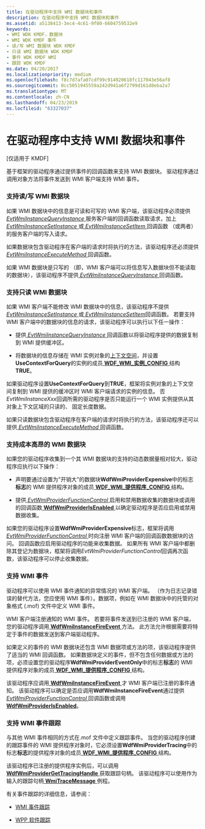 ```yaml
---
title: 在驱动程序中支持 WMI 数据块和事件
description: 在驱动程序中支持 WMI 数据块和事件
ms.assetid: a5138413-3ec4-4c61-9f00-6604759532e9
keywords:
- WMI WDK KMDF，数据块
- WMI WDK KMDF 事件
- 读/写 WMI 数据块 WDK KMDF
- 只读 WMI 数据块 WDK KMDF
- 事件 WDK KMDF WMI
- 跟踪 WDK KMDF
ms.date: 04/20/2017
ms.localizationpriority: medium
ms.openlocfilehash: f8c7d7afa07cdf99c914920618fc117043e56af8
ms.sourcegitcommit: 0cc5051945559a242d941a6f2799d161d8eba2a7
ms.translationtype: MT
ms.contentlocale: zh-CN
ms.lasthandoff: 04/23/2019
ms.locfileid: "63327037"
---
```

# <a name="supporting-wmi-data-blocks-and-events-in-your-driver"></a>在驱动程序中支持 WMI 数据块和事件


\[仅适用于 KMDF\]

基于框架的驱动程序通过提供事件的回调函数来支持 WMI 数据块。 驱动程序通过调用对象方法将事件发送到 WMI 客户端支持 WMI 事件。

### <a href="" id="supporting-read-write-wmi-data-blocks"></a> 支持读/写 WMI 数据块

如果 WMI 数据块中的信息是可读和可写的 WMI 客户端，该驱动程序必须提供[ *EvtWmiInstanceQueryInstance* ](https://msdn.microsoft.com/library/windows/hardware/ff541843)服务客户端的回调函数读取请求，加上[ *EvtWmiInstanceSetInstance* ](https://msdn.microsoft.com/library/windows/hardware/ff541847)或[ *EvtWmiInstanceSetItem* ](https://msdn.microsoft.com/library/windows/hardware/ff541852)回调函数 （或两者） 的服务客户端的写入请求。

如果数据块包含驱动程序在客户端的请求时将执行的方法，该驱动程序还必须提供[ *EvtWmiInstanceExecuteMethod* ](https://msdn.microsoft.com/library/windows/hardware/ff541836)回调函数。

如果 WMI 数据块是只写的 （即，WMI 客户端可以将信息写入数据块但不能读取的数据块），该驱动程序不提供[ *EvtWmiInstanceQueryInstance* ](https://msdn.microsoft.com/library/windows/hardware/ff541843)回调函数。

### <a href="" id="supporting-read-only-wmi-data-blocks"></a> 支持只读 WMI 数据块

如果 WMI 客户端不能修改 WMI 数据块中的信息，该驱动程序不提供[ *EvtWmiInstanceSetInstance* ](https://msdn.microsoft.com/library/windows/hardware/ff541847)或[ *EvtWmiInstanceSetItem*](https://msdn.microsoft.com/library/windows/hardware/ff541852)回调函数。 若要支持 WMI 客户端中的数据块的信息的请求，该驱动程序可以执行以下任一操作：

-   提供[ *EvtWmiInstanceQueryInstance* ](https://msdn.microsoft.com/library/windows/hardware/ff541843)回调函数以将驱动程序提供的数据复制到 WMI 提供缓冲区。

-   将数据块的信息存储在 WMI 实例对象的[上下文空间](framework-object-context-space.md)，并设置**UseContextForQuery**的实例的成员[ **WDF\_WMI\_实例\_CONFIG** ](https://msdn.microsoft.com/library/windows/hardware/ff553058)结构**TRUE**。

如果驱动程序设置**UseContextForQuery**到**TRUE**，框架将实例对象的上下文空间复制到 WMI 提供的缓冲区时 WMI 客户端请求的实例的信息。 否*EvtWmiInstanceXxx*回调所需的驱动程序是否只能运行一个 WMI 实例提供从其对象上下文区域的只读的、 固定长度数据。

如果只读数据块包含驱动程序在客户端的请求时将执行的方法，该驱动程序还可以提供[ *EvtWmiInstanceExecuteMethod* ](https://msdn.microsoft.com/library/windows/hardware/ff541836)回调函数。

### <a name="supporting-expensive-wmi-data-blocks"></a>支持成本高昂的 WMI 数据块

如果您的驱动程序收集到一个其 WMI 数据块的支持的动态数据量相对较大，驱动程序应执行以下操作：

-   声明要通过设置为"开销大"的数据块**WdfWmiProviderExpensive**中的标志**标志**的 WMI 提供程序对象的成员[ **WDF\_WMI\_提供程序\_CONFIG** ](https://msdn.microsoft.com/library/windows/hardware/ff553067)结构。

-   提供[ *EvtWmiProviderFunctionControl* ](https://msdn.microsoft.com/library/windows/hardware/ff541855)启用和禁用数据收集的数据块或调用的回调函数[ **WdfWmiProviderIsEnabled** ](https://msdn.microsoft.com/library/windows/hardware/ff551200)以确定驱动程序是否应启用或禁用数据收集。

如果您的驱动程序设置**WdfWmiProviderExpensive**标志，框架将调用[ *EvtWmiProviderFunctionControl* ](https://msdn.microsoft.com/library/windows/hardware/ff541855)时向注册 WMI 客户端的回调函数数据块的访问。 回调函数应启用驱动程序的功能来收集数据。 如果所有 WMI 客户端中都删除其登记为数据块，框架将调用*EvtWmiProviderFunctionControl*回调再次函数，该驱动程序可以停止收集数据。

### <a name="supporting-wmi-events"></a>支持 WMI 事件

驱动程序可以使用 WMI 事件通知的异常情况的 WMI 客户端。 （作为日志记录错误的替代方法，您应使用 WMI 事件）。数据项，例如在 WMI 数据块中的托管的对象格式 (.mof) 文件中定义 WMI 事件。

WMI 客户端注册通知的 WMI 事件。 若要将事件发送到已注册的 WMI 客户端，您的驱动程序调用[ **WdfWmiInstanceFireEvent** ](https://msdn.microsoft.com/library/windows/hardware/ff551182)方法。 此方法允许根据需要将特定于事件的数据发送到客户端驱动程序。

如果定义的事件的 WMI 数据块还包含 WMI 数据项或方法的项，该驱动程序提供了适当的 WMI 回调函数。 如果数据块定义的事件，但不包含任何数据或方法的项，必须设置您的驱动程序**WdfWmiProviderEventOnly**中的标志**标志**的 WMI 提供程序对象的成员[ **WDF\_WMI\_提供程序\_CONFIG** ](https://msdn.microsoft.com/library/windows/hardware/ff553067)结构。

该驱动程序应调用[ **WdfWmiInstanceFireEvent** ](https://msdn.microsoft.com/library/windows/hardware/ff551182)才 WMI 客户端已注册的事件通知。 该驱动程序可以确定是否应调用**WdfWmiInstanceFireEvent**通过提供[ *EvtWmiProviderFunctionControl* ](https://msdn.microsoft.com/library/windows/hardware/ff541855)回调函数或调用[**WdfWmiProviderIsEnabled**](https://msdn.microsoft.com/library/windows/hardware/ff551200)。

### <a name="supporting-wmi-event-tracing"></a>支持 WMI 事件跟踪

与其他 WMI 事件相同的方式在.mof 文件中定义跟踪事件。 当您的驱动程序创建的跟踪事件的 WMI 提供程序对象时，它必须设置**WdfWmiProviderTracing**中的标志**标志**的提供程序对象的成员[ **WDF\_WMI\_提供程序\_CONFIG** ](https://msdn.microsoft.com/library/windows/hardware/ff553067)结构。

该驱动程序已注册的提供程序实例后，可以调用[ **WdfWmiProviderGetTracingHandle** ](https://msdn.microsoft.com/library/windows/hardware/ff551198)获取跟踪句柄。 该驱动程序可以使用作为输入的跟踪句柄[ **WmiTraceMessage** ](https://msdn.microsoft.com/library/windows/hardware/ff565836)例程。

有关事件跟踪的详细信息，请参阅：

-   [WMI 事件跟踪](https://msdn.microsoft.com/library/windows/hardware/ff566350)

-   [WPP 软件跟踪](https://msdn.microsoft.com/library/windows/hardware/ff556204)

 

 





